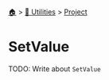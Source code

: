 <!--startTocHeader-->
[🏠](../../README.md) > [🔧 Utilities](../README.md) > [Project](README.md)
# SetValue
<!--endTocHeader-->
TODO: Write about `SetValue`
<!--startTocSubtopic-->

<!--endTocSubtopic-->